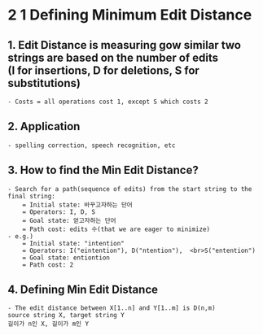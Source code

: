 # 2 1 Defining Minimum Edit Distance
## 1. Edit Distance is measuring gow similar two strings are based on the number of edits <br> (I for insertions, D for deletions, S for substitutions)
	- Costs = all operations cost 1, except S which costs 2 
## 2. Application
	- spelling correction, speech recognition, etc
## 3. How to find the Min Edit Distance?
	- Search for a path(sequence of edits) from the start string to the final string: 
		= Initial state: 바꾸고자하는 단어 
		= Operators: I, D, S 
		= Goal state: 얻고자하는 단어  
		= Path cost: edits 수(that we are eager to minimize) 
	- e.g.)  
		= Initial state: "intention" 
		= Operators: I("eintention"), D("ntention"),  <br>S("entention") 
		= Goal state: entiontion 
		= Path cost: 2 
## 4. Defining Min Edit Distance 
	- The edit distance between X[1..n] and Y[1..m] is D(n,m) 
	source string X, target string Y
	길이가 n인 X, 길이가 m인 Y

